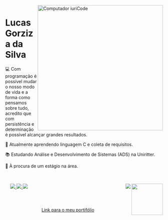 <img src="https://raw.githubusercontent.com/MicaelliMedeiros/micaellimedeiros/master/image/computer-illustration.png" width="400px" align="right" alt="Computador iuriCode"/>

<h1> Lucas Gorziza da Silva </h1>

<p>💻 Com programação é possível mudar o nosso modo de vida e a forma como pensamos sobre tudo, acredito que com persistência e determinação é possível alcançar grandes resultados.<p>

<p>🌱 Atualmente aprendendo linguagem C e coleta de requisitos.</p>

<p>📚 Estudando Análise e Desenvolvimento de Sistemas (ADS) na Uniritter.</p>

<p>💬 À procura de um estágio na área. </p>
</p>
 
<br/>
<br/>

 
  <a href="https://github.com/anuraghazra/github-redme-stats">
    <img align="right" height="100" src="https://github-readme-stats.vercel.app/api?username=lucasgorzizas&hide=prs,issues&show_icons=true&theme=graywhite"/>
  </a>
  &nbsp; &nbsp;
  <a href="https://github-readme-stats.vercel.app/api/top-langs/?username=lucasgorzizas&theme=vision-friendly-dark">
    <img align="right" src="https://github-readme-stats.vercel.app/api/top-langs/?username=lucasgorzizas&hide=css,java,ruby,starlark,objective-c&theme=graywhite&langs_count=6"/>
 
 
<a href="lucas.gorziza@gmail.com" alt="Gmail   ">
<img src="https://img.shields.io/badge/Gmail-D14836?style=for-the-badge&logo=gmail&logoColor=white" />
</a>
<a href="https://www.linkedin.com/in/lucas-gorziza-da-silva-432662232/" alt="Linkedin ">
<img src="https://img.shields.io/badge/LinkedIn-0077B5?style=for-the-badge&logo=linkedin&logoColor=white"/>
</a>
<a href="https://www.instagram.com/lucas_gorziza/" alt="Instagram">
<img src="https://img.shields.io/badge/Instagram-E4405F?style=for-the-badge&logo=instagram&logoColor=white"/>
</a>
 
 
  </a>
 <div style="display: inline_block"><br>
<div align="center">
 <h1> </h1>
  <a href="https://alisonsantosofc.github.io/alison-web-developer/">Link para o meu portifólio</a>
</div>
